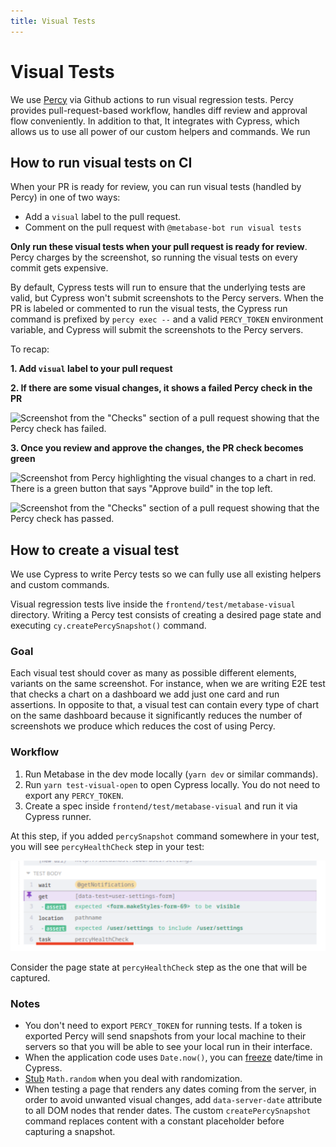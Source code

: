 ```yaml
---
title: Visual Tests
---
```


# Visual Tests

We use [Percy](https://percy.io/) via Github actions to run visual regression tests. Percy provides pull-request-based workflow, handles diff review and approval flow conveniently. In addition to that, It integrates with Cypress, which allows us to use all power of our custom helpers and commands. We run

## How to run visual tests on CI

When your PR is ready for review, you can run visual tests (handled by Percy) in one of two ways:

- Add a `visual` label to the pull request.
- Comment on the pull request with `@metabase-bot run visual tests`

**Only run these visual tests when your pull request is ready for review**. Percy charges by the screenshot, so running the visual tests on every commit gets expensive.

By default, Cypress tests will run to ensure that the underlying tests are valid, but Cypress won't submit screenshots to the Percy servers. When the PR is labeled or commented to run the visual tests, the Cypress run command is prefixed by `percy exec --` and a valid `PERCY_TOKEN` environment variable, and Cypress will submit the screenshots to the Percy servers.

To recap:

**1. Add `visual` label to your pull request**

**2. If there are some visual changes, it shows a failed Percy check in the PR**

![Screenshot from the "Checks" section of a pull request showing that the Percy check has failed.](https://user-images.githubusercontent.com/14301985/126795943-50ebbe5e-ed36-48fe-ab69-642555a1bc1d.png)

**3. Once you review and approve the changes, the PR check becomes green**

![Screenshot from Percy highlighting the visual changes to a chart in red. There is a green button that says "Approve build" in the top left.](https://user-images.githubusercontent.com/14301985/126796075-31d5ed5d-6926-4e98-99d2-4aef20738b56.png)

![Screenshot from the "Checks" section of a pull request showing that the Percy check has passed.](https://user-images.githubusercontent.com/14301985/126796104-c533bbea-006c-47ef-83fa-0c07fcf5393b.png)

## How to create a visual test

We use Cypress to write Percy tests so we can fully use all existing helpers and custom commands.

Visual regression tests live inside the `frontend/test/metabase-visual` directory. Writing a Percy test consists of creating a desired page state and executing `cy.createPercySnapshot()` command.

### Goal

Each visual test should cover as many as possible different elements, variants on the same screenshot. For instance, when we are writing E2E test that checks a chart on a dashboard we add just one card and run assertions. In opposite to that, a visual test can contain every type of chart on the same dashboard because it significantly reduces the number of screenshots we produce which reduces the cost of using Percy.

### Workflow

1. Run Metabase in the dev mode locally (`yarn dev` or similar commands).
2. Run `yarn test-visual-open` to open Cypress locally. You do not need to export any `PERCY_TOKEN`.
3. Create a spec inside `frontend/test/metabase-visual` and run it via Cypress runner.

At this step, if you added `percySnapshot` command somewhere in your test, you will see `percyHealthCheck` step in your test:

![Cypress test results showing the `percyHealthCheck` task.](./images/visual-tests/percy-healthcheck-step.png)

Consider the page state at `percyHealthCheck` step as the one that will be captured.

### Notes

- You don't need to export `PERCY_TOKEN` for running tests. If a token is exported Percy will send snapshots from your local machine to their servers so that you will be able to see your local run in their interface.
- When the application code uses `Date.now()`, you can [freeze](https://docs.percy.io/docs/freezing-dynamic-data#freezing-datetime-in-cypress) date/time in Cypress.
- [Stub](https://github.com/metabase/metabase/pull/17380/files#diff-4e8ebaf75969143a5eee6bfb8adcd4b72d4330d18d77319e3434d11cf6c75e40R15) `Math.random` when you deal with randomization.
- When testing a page that renders any dates coming from the server, in order to avoid unwanted visual changes, add `data-server-date` attribute to all DOM nodes that render dates. The custom `createPercySnapshot` command replaces content with a constant placeholder before capturing a snapshot.

